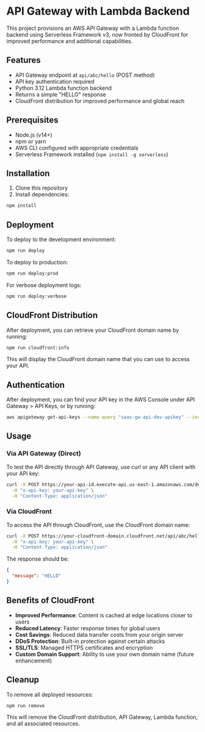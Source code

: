 # API Gateway with Lambda Backend

This project provisions an AWS API Gateway with a Lambda function backend using Serverless Framework v3, now fronted by CloudFront for improved performance and additional capabilities.

## Features

- API Gateway endpoint at `api/abc/hello` (POST method)
- API key authentication required
- Python 3.12 Lambda function backend
- Returns a simple "HELLO" response
- CloudFront distribution for improved performance and global reach

## Prerequisites

- Node.js (v14+)
- npm or yarn
- AWS CLI configured with appropriate credentials
- Serverless Framework installed (`npm install -g serverless`)

## Installation

1. Clone this repository
2. Install dependencies:

```bash
npm install
```

## Deployment

To deploy to the development environment:

```bash
npm run deploy
```

To deploy to production:

```bash
npm run deploy:prod
```

For verbose deployment logs:

```bash
npm run deploy:verbose
```

## CloudFront Distribution

After deployment, you can retrieve your CloudFront domain name by running:

```bash
npm run cloudfront:info
```

This will display the CloudFront domain name that you can use to access your API.

## Authentication

After deployment, you can find your API key in the AWS Console under API Gateway > API Keys, or by running:

```bash
aws apigateway get-api-keys --name-query "saas-gw-api-dev-apikey" --include-values
```

## Usage

### Via API Gateway (Direct)

To test the API directly through API Gateway, use curl or any API client with your API key:

```bash
curl -X POST https://your-api-id.execute-api.us-east-1.amazonaws.com/dev/api/abc/hello \
  -H "x-api-key: your-api-key" \
  -H "Content-Type: application/json"
```

### Via CloudFront

To access the API through CloudFront, use the CloudFront domain name:

```bash
curl -X POST https://your-cloudfront-domain.cloudfront.net/api/abc/hello \
  -H "x-api-key: your-api-key" \
  -H "Content-Type: application/json"
```

The response should be:

```json
{
  "message": "HELLO"
}
```

## Benefits of CloudFront

- **Improved Performance**: Content is cached at edge locations closer to users
- **Reduced Latency**: Faster response times for global users
- **Cost Savings**: Reduced data transfer costs from your origin server
- **DDoS Protection**: Built-in protection against certain attacks
- **SSL/TLS**: Managed HTTPS certificates and encryption
- **Custom Domain Support**: Ability to use your own domain name (future enhancement)

## Cleanup

To remove all deployed resources:

```bash
npm run remove
```

This will remove the CloudFront distribution, API Gateway, Lambda function, and all associated resources. 